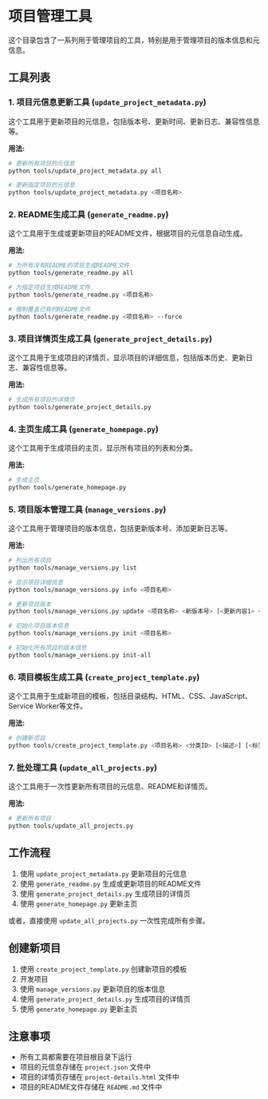 # 项目管理工具

这个目录包含了一系列用于管理项目的工具，特别是用于管理项目的版本信息和元信息。

## 工具列表

### 1. 项目元信息更新工具 (`update_project_metadata.py`)

这个工具用于更新项目的元信息，包括版本号、更新时间、更新日志、兼容性信息等。

**用法:**
```bash
# 更新所有项目的元信息
python tools/update_project_metadata.py all

# 更新指定项目的元信息
python tools/update_project_metadata.py <项目名称>
```

### 2. README生成工具 (`generate_readme.py`)

这个工具用于生成或更新项目的README文件，根据项目的元信息自动生成。

**用法:**
```bash
# 为所有没有README的项目生成README文件
python tools/generate_readme.py all

# 为指定项目生成README文件
python tools/generate_readme.py <项目名称>

# 强制覆盖已有的README文件
python tools/generate_readme.py <项目名称> --force
```

### 3. 项目详情页生成工具 (`generate_project_details.py`)

这个工具用于生成项目的详情页，显示项目的详细信息，包括版本历史、更新日志、兼容性信息等。

**用法:**
```bash
# 生成所有项目的详情页
python tools/generate_project_details.py
```

### 4. 主页生成工具 (`generate_homepage.py`)

这个工具用于生成项目的主页，显示所有项目的列表和分类。

**用法:**
```bash
# 生成主页
python tools/generate_homepage.py
```

### 5. 项目版本管理工具 (`manage_versions.py`)

这个工具用于管理项目的版本信息，包括更新版本号、添加更新日志等。

**用法:**
```bash
# 列出所有项目
python tools/manage_versions.py list

# 显示项目详细信息
python tools/manage_versions.py info <项目名称>

# 更新项目版本
python tools/manage_versions.py update <项目名称> <新版本号> [<更新内容1> <更新内容2> ...]

# 初始化项目版本信息
python tools/manage_versions.py init <项目名称>

# 初始化所有项目的版本信息
python tools/manage_versions.py init-all
```

### 6. 项目模板生成工具 (`create_project_template.py`)

这个工具用于生成新项目的模板，包括目录结构、HTML、CSS、JavaScript、Service Worker等文件。

**用法:**
```bash
# 创建新项目
python tools/create_project_template.py <项目名称> <分类ID> [<描述>] [<标签1,标签2,...>]
```

### 7. 批处理工具 (`update_all_projects.py`)

这个工具用于一次性更新所有项目的元信息、README和详情页。

**用法:**
```bash
# 更新所有项目
python tools/update_all_projects.py
```

## 工作流程

1. 使用 `update_project_metadata.py` 更新项目的元信息
2. 使用 `generate_readme.py` 生成或更新项目的README文件
3. 使用 `generate_project_details.py` 生成项目的详情页
4. 使用 `generate_homepage.py` 更新主页

或者，直接使用 `update_all_projects.py` 一次性完成所有步骤。

## 创建新项目

1. 使用 `create_project_template.py` 创建新项目的模板
2. 开发项目
3. 使用 `manage_versions.py` 更新项目的版本信息
4. 使用 `generate_project_details.py` 生成项目的详情页
5. 使用 `generate_homepage.py` 更新主页

## 注意事项

- 所有工具都需要在项目根目录下运行
- 项目的元信息存储在 `project.json` 文件中
- 项目的详情页存储在 `project-details.html` 文件中
- 项目的README文件存储在 `README.md` 文件中
